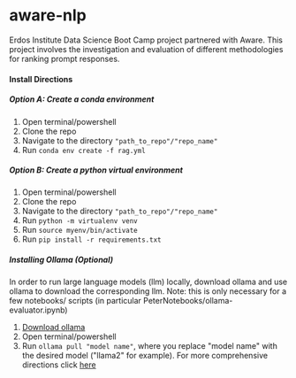 # aware-nlp
Erdos Institute Data Science Boot Camp project partnered with Aware. This project involves the investigation and evaluation of different methodologies for ranking prompt responses.

#### Install Directions
##### Option A: Create a conda environment
1. Open terminal/powershell
2. Clone the repo
3. Navigate to the directory <code>"path_to_repo"/"repo_name"</code>
4. Run <code>conda env create -f rag.yml</code>

##### Option B: Create a python virtual environment
1. Open terminal/powershell
2. Clone the repo
3. Navigate to the directory <code>"path_to_repo"/"repo_name"</code>
4. Run <code>python -m virtualenv venv</code>
5. Run <code>source myenv/bin/activate</code>
6. Run <code>pip install -r requirements.txt</code>

##### Installing Ollama (Optional)
In order to run large language models (llm) locally, download ollama and use ollama to download the corresponding llm. Note: this is only necessary for a few notebooks/ scripts (in particular PeterNotebooks/ollama-evaluator.ipynb)
1. [Download ollama](https://ollama.com/download)
2. Open terminal/powershell
3. Run <code>ollama pull "model name"</code>, where you replace "model name" with the desired model ("llama2" for example).
For more comprehensive directions click [here](https://python.langchain.com/docs/integrations/llms/ollama/)
